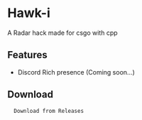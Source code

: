 # Hawk-i

A Radar hack made for csgo with cpp

## Features

- Discord Rich presence (Coming soon...)


## Download

```bash
  Download from Releases
```
